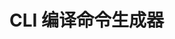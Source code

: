 <script setup lang="ts">
import CliGenerator from "../../.vitepress/components/CliGenerator.vue";
</script>

# CLI 编译命令生成器

<cli-generator lang="zh" />
